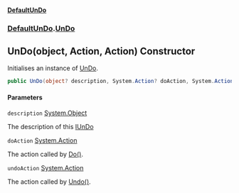 #### [DefaultUnDo](DefaultUnDo.md 'DefaultUnDo')
### [DefaultUnDo](DefaultUnDo.md#DefaultUnDo 'DefaultUnDo').[UnDo](UnDo.md 'DefaultUnDo.UnDo')

## UnDo(object, Action, Action) Constructor

Initialises an instance of [UnDo](UnDo.md 'DefaultUnDo.UnDo').

```csharp
public UnDo(object? description, System.Action? doAction, System.Action? undoAction);
```
#### Parameters

<a name='DefaultUnDo.UnDo.UnDo(object,System.Action,System.Action).description'></a>

`description` [System.Object](https://docs.microsoft.com/en-us/dotnet/api/System.Object 'System.Object')

The description of this [IUnDo](IUnDo.md 'DefaultUnDo.IUnDo')

<a name='DefaultUnDo.UnDo.UnDo(object,System.Action,System.Action).doAction'></a>

`doAction` [System.Action](https://docs.microsoft.com/en-us/dotnet/api/System.Action 'System.Action')

The action called by [Do()](IUnDo.Do().md 'DefaultUnDo.IUnDo.Do()').

<a name='DefaultUnDo.UnDo.UnDo(object,System.Action,System.Action).undoAction'></a>

`undoAction` [System.Action](https://docs.microsoft.com/en-us/dotnet/api/System.Action 'System.Action')

The action called by [Undo()](IUnDo.Undo().md 'DefaultUnDo.IUnDo.Undo()').